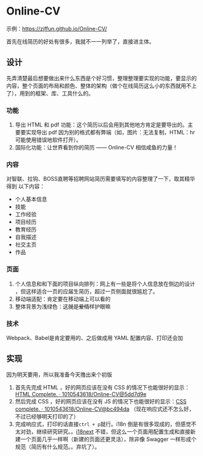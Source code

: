 # Online-CV

示例：https://zjffun.github.io/Online-CV/

首先在线简历的好处有很多，我就不一一列举了，直接进主体。

## 设计

先弄清楚最后想要做出来什么东西是个好习惯，整理整理要实现的功能，要显示的内容，整个页面的布局和颜色、整体的架构（做个在线简历这么小的东西就用不上了），用到的框架、库、工具什么的。

### 功能

1. 导出 HTML 和 pdf 功能：这个简历以后会用到其他地方肯定是要导出的。主要要实现导出 pdf 因为别的格式都有弊端（如，图片：无法复制，HTML：hr 可能使用错误地软件打开）。
2. 国际化功能：让世界看到你的简历 —— Online-CV 相信咸鱼的力量！

### 内容

对智联、拉钩、BOSS直聘等招聘网站简历需要填写的内容整理了一下，取其精华得到 以下内容：

- 个人基本信息
- 技能
- 工作经验
- 项目经历
- 教育经历
- 自我描述
- 社交主页
- 作品

### 页面

1. 个人信息和和下面的项目纵向排列：网上有一些是将个人信息放在侧边的设计 ，但这样适合一页的应届生简历，超过一页侧面就很尴尬了。
1. 移动端适配：肯定要在移动端上可以看的
1. 整体背景为浅绿色：这~~就是爱情~~样护眼嘛

### 技术

Webpack、Babel是肯定要用的、之后做成用 YAML 配置内容、打印还会加

## 实现

因为明天要用，所以我准备今天撸出来个初版

1. 首先先完成 HTML ，好的网页应该在没有 CSS 的情况下也能很好的显示：[HTML Complete. · 1010543618/Online-CV@5dd7d9e](https://github.com/1010543618/Online-CV/commit/5dd7d9edee7d52d756afdcb226251dc198196571)
2. 然后完成 CSS ，好的网页应该在没有 JS 的情况下也能很好的显示：[CSS complete. · 1010543618/Online-CV@bc494da](https://github.com/1010543618/Online-CV/commit/bc494da64a2d6466814557d1bca63ebc445d0327) （现在响应式还不怎么好，不过已经够明天打印的了）
3. 完成响应式，打印的话直接`ctrl + p`就行。i18n 倒是有很多现成的，但感觉不太对劲，继续研究研究。。[i18next](https://www.i18next.com/) 不错，但这么一个页面用配置生成和直接新建一个页面几乎一样啊（新建的页面还更灵活），除非像 Swagger 一样形成个规范（简历有什么规范。。弃坑了）。


